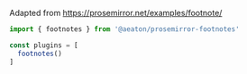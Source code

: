 Adapted from https://prosemirror.net/examples/footnote/

```js
import { footnotes } from '@aeaton/prosemirror-footnotes'

const plugins = [
  footnotes()
]
```
